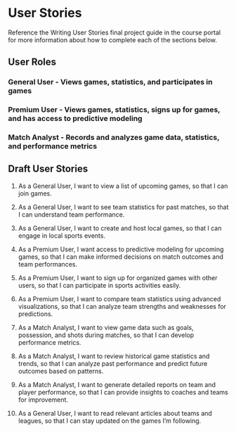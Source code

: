 # User Stories

Reference the Writing User Stories final project guide in the course portal for more information about how to complete each of the sections below.

## User Roles

### General User - Views games, statistics, and participates in games
### Premium User - Views games, statistics, signs up for games, and has access to predictive modeling
### Match Analyst - Records and analyzes game data, statistics, and performance metrics

## Draft User Stories

1. As a General User, I want to view a list of upcoming games, so that I can join games.

2. As a General User, I want to see team statistics for past matches, so that I can understand team performance.

3. As a General User, I want to create and host local games, so that I can engage in local sports events.

4. As a Premium User, I want access to predictive modeling for upcoming games, so that I can make informed decisions on match outcomes and team performances.

5. As a Premium User, I want to sign up for organized games with other users, so that I can participate in sports activities easily.

6. As a Premium User, I want to compare team statistics using advanced visualizations, so that I can analyze team strengths and weaknesses for predictions.

7. As a Match Analyst, I want to view game data such as goals, possession, and shots during matches, so that I can develop performance metrics.

8. As a Match Analyst, I want to review historical game statistics and trends, so that I can analyze past performance and predict future outcomes based on patterns.

9. As a Match Analyst, I want to generate detailed reports on team and player performance, so that I can provide insights to coaches and teams for improvement.

10. As a General User, I want to read relevant articles about teams and leagues, so that I can stay updated on the games I’m following.
